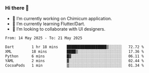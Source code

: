 ### Hi there 👋

<!--
**devcat37/devcat37** is a ✨ _special_ ✨ repository because its `README.md` (this file) appears on your GitHub profile.-->


- 🔭 I’m currently working on Chimicum application.
- 🌱 I’m currently learning Flutter/Dart.
- 👯 I’m looking to collaborate with UI designers.
<!-- - 🤔 I’m looking for help with ... -->

<!--START_SECTION:waka-->

```txt
From: 14 May 2025 - To: 21 May 2025

Dart        1 hr 18 mins    ██████████████████▒░░░░░░   72.72 %
XML         18 mins         ████▒░░░░░░░░░░░░░░░░░░░░   17.36 %
Python      6 mins          █▓░░░░░░░░░░░░░░░░░░░░░░░   06.11 %
YAML        2 mins          ▓░░░░░░░░░░░░░░░░░░░░░░░░   02.44 %
CocoaPods   1 min           ▒░░░░░░░░░░░░░░░░░░░░░░░░   01.34 %
```

<!--END_SECTION:waka-->
